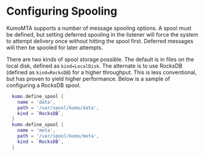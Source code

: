 # Configuring Spooling

KumoMTA supports a number of message spooling options. A spool must be defined, but setting deferred spooling in the listener will force the system to attempt delivery once without hitting the spool first.  Deferred messages will then be spooled for later attempts.  

There are two kinds of spool storage possible.  The default is in files on the local disk, defined as `kind=LocalDisk`.  The alternate is to use RocksDB (defined as `kind=RocksDB`) for a higher throughput.  This is less conventional, but has proven to yield higher performance.   Below is a sample of configuring a RocksDB spool.

```lua
  kumo.define_spool {
    name = 'data',
    path = '/var/spool/kumo/data',
    kind = `RocksDB`,
  }
  kumo.define_spool {
    name = 'meta',
    path = '/var/spool/kumo/meta',
    kind = `RocksDB`,
  }
  ```
